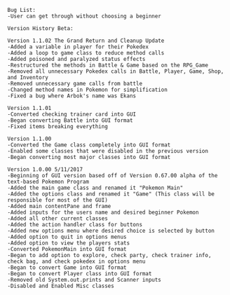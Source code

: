     Bug List:
    -User can get through without choosing a beginner

    Version History Beta:

    Version 1.1.02 The Grand Return and Cleanup Update
    -Added a variable in player for their Pokedex
    -Added a loop to game class to reduce method calls
    -Added poisoned and paralyzed status effects
    -Restructured the methods in Battle & Game based on the RPG_Game
    -Removed all unnecessary Pokedex calls in Battle, Player, Game, Shop, and Inventory
    -Removed unnecessary game calls from battle
    -Changed method names in Pokemon for simplification
    -Fixed a bug where Arbok's name was Ekans

    Version 1.1.01
    -Converted checking trainer card into GUI
    -Began converting Battle into GUI format
    -Fixed items breaking everything

    Version 1.1.00
    -Converted the Game class completely into GUI format
    -Enabled some classes that were disabled in the previous version
    -Began converting most major classes into GUI format

    Version 1.0.00 5/11/2017
    -Beginning of GUI version based off of Version 0.67.00 alpha of the text-based Pokemon Program
    -Added the main game class and renamed it "Pokemon Main"
    -Added the options class and renamed it "Game" (This class will be responsible for most of the GUI)
    -Added main contentPane and frame
    -Added inputs for the users name and desired beginner Pokemon
    -Added all other current classes
    -Added the action handler class for buttons
    -Added new options menu where desired choice is selected by button
    -Added option to quit in options menus
    -Added option to view the players stats
    -Converted PokemonMain into GUI format
    -Began to add option to explore, check party, check trainer info, check bag, and check pokedex in options menu
    -Began to convert Game into GUI format
    -Began to convert Player class into GUI format
    -Removed old System.out.prints and Scanner inputs
    -Disabled and Enabled Misc classes